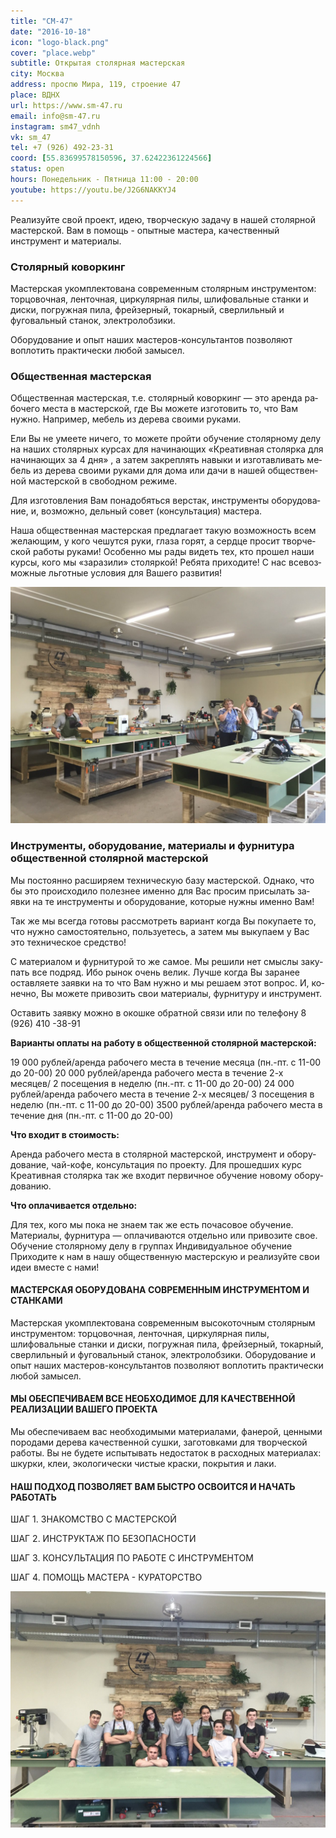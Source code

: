 ```yaml
---
title: "СМ-47"
date: "2016-10-18"
icon: "logo-black.png"
cover: "place.webp"
subtitle: Открытая столярная мастерская
city: Москва
address: проспю Мира, 119, строение 47
place: ВДНХ
url: https://www.sm-47.ru
email: info@sm-47.ru
instagram: sm47_vdnh
vk: sm_47
tel: +7 (926) 492-23-31
coord: [55.83699578150596, 37.62422361224566]
status: open
hours: Понедельник - Пятница 11:00 - 20:00
youtube: https://youtu.be/J2G6NAKKYJ4
---
```


Реализуйте свой проект, идею, творческую задачу в нашей столярной мастерской. Вам в помощь - опытные мастера, качественный инструмент и материалы.

### Столярный коворкинг

Мастерская укомплектована современным столярным инструментом: торцовочная, ленточная, циркулярная пилы, шлифовальные станки и диски, погружная пила, фрейзерный, токарный, сверлильный и фуговальный станок, электролобзики.

Оборудование и опыт наших мастеров-консультантов позволяют воплотить практически любой замысел.

### Общественная мастерская

Общественная ма­стер­ская, т.е. сто­ляр­ный ко­вор­кинг — это аренда ра­бо­чего ме­ста в ма­стер­ской, где Вы мо­жете из­го­то­вить то, что Вам нужно. Например, ме­бель из де­рева сво­ими ру­ками.

Ели Вы не уме­ете ни­чего, то мо­жете пройти обу­че­ние сто­ляр­ному делу на на­ших сто­ляр­ных кур­сах для на­чи­на­ю­щих «Креативная сто­лярка для на­чи­на­ю­щих за 4 дня» , а за­тем за­креп­лять на­выки и из­го­тав­ли­вать ме­бель из де­рева сво­ими ру­ками для дома или дачи в на­шей об­ще­ствен­ной ма­стер­ской в сво­бод­ном ре­жиме.

Для из­го­тов­ле­ния Вам по­на­до­бяться вер­стак, ин­стру­менты обо­ру­до­ва­ние, и, воз­можно, дель­ный со­вет (кон­суль­та­ция) ма­стера.

Наша об­ще­ствен­ная ма­стер­ская пред­ла­гает та­кую воз­мож­но­сть всем же­ла­ю­щим, у кого че­шутся руки, глаза го­рят, а сердце про­сит твор­че­ской ра­боты ру­ками! Особенно мы рады ви­деть тех, кто про­шел наши курсы, кого мы «за­ра­зили» сто­ляр­кой! Ребята при­хо­дите! С нас все­воз­мож­ные льгот­ные усло­вия для Вашего раз­ви­тия!

![](./room.jpg)

### Инструменты, оборудование, материалы и фурнитура общественной столярной мастерской

Мы по­сто­янно рас­ши­ряем тех­ни­че­скую базу ма­стер­ской. Однако, что бы это про­ис­хо­дило по­лез­нее именно для Вас про­сим при­сы­лать за­явки на те ин­стру­менты и обо­ру­до­ва­ние, ко­то­рые нужны именно Вам!

Так же мы все­гда го­товы рас­смот­реть ва­ри­ант ко­гда Вы по­ку­па­ете то, что нужно са­мо­сто­я­тельно, поль­зу­е­тесь, а за­тем мы вы­ку­паем у Вас это тех­ни­че­ское сред­ство!

С ма­те­ри­а­лом и фур­ни­ту­рой то же са­мое. Мы ре­шили нет смыслы за­ку­пать все под­ряд. Ибо ры­нок очень ве­лик. Лучше ко­гда Вы за­ра­нее остав­ля­ете за­явки на то что Вам нужно и мы ре­шаем этот во­прос. И, ко­нечно, Вы мо­жете при­во­зить свои ма­те­ри­алы, фур­ни­туру и ин­стру­мент.

Оставить за­явку можно в окошке об­рат­ной связи или по те­ле­фону 8 (926) 410 -38-91

**Варианты оплаты на работу в общественной столярной мастерской:**

19 000 рублей/аренда рабочего места в течение месяца (пн.-пт. с 11-00 до 20-00)
20 000 рублей/аренда рабочего места в течение 2-х месяцев/ 2 посещения в неделю (пн.-пт. с 11-00 до 20-00)
24 000 рублей/аренда рабочего места в течение 2-х месяцев/ 3 посещения в неделю (пн.-пт. с 11-00 до 20-00)
3500 рублей/аренда рабочего места в течение дня (пн.-пт. с 11-00 до 20-00)

**Что входит в стоимость:**

Аренда ра­бо­чего ме­ста в сто­ляр­ной ма­стер­ской, ин­стру­мент и обо­ру­до­ва­ние, чай-кофе, кон­суль­та­ция по про­екту. Для про­шед­ших курс Креативная сто­лярка так же вхо­дит пер­вич­ное обу­че­ние но­вому обо­ру­до­ва­нию.

**Что оплачивается отдельно:**

Для тех, кого мы пока не знаем так же есть по­ча­со­вое обу­че­ние. Материалы, фур­ни­тура — опла­чи­ва­ются от­дельно или при­во­зите свое. Обучение сто­ляр­ному делу в груп­пах Индивидуальное обу­че­ние Приходите к нам в нашу об­ще­ствен­ную ма­стер­скую и ре­а­ли­зуйте свои идеи вме­сте с нами!

#### МАСТЕРСКАЯ ОБОРУДОВАНА СОВРЕМЕННЫМ ИНСТРУМЕНТОМ И СТАНКАМИ

Мастерская укомплектована современным высокоточным столярным инструментом: торцовочная, ленточная, циркулярная пилы, шлифовальные станки и диски, погружная пила, фрейзерный, токарный, сверлильный и фуговальный станок, электролобзики. Оборудование и опыт наших мастеров-консультантов позволяют воплотить практически любой замысел.

#### МЫ ОБЕСПЕЧИВАЕМ ВСЕ НЕОБХОДИМОЕ ДЛЯ КАЧЕСТВЕННОЙ РЕАЛИЗАЦИИ ВАШЕГО ПРОЕКТА

Мы обеспечиваем вас необходимыми материалами, фанерой, ценными породами дерева качественной сушки, заготовками для творческой работы. Вы не будете испытывать недостаток в расходных материалах: шкурки, клеи, экологически чистые краски, покрытия и лаки.

#### НАШ ПОДХОД ПОЗВОЛЯЕТ ВАМ БЫСТРО ОСВОИТСЯ И НАЧАТЬ РАБОТАТЬ

ШАГ 1. ЗНАКОМСТВО С МАСТЕРСКОЙ

ШАГ 2. ИНСТРУКТАЖ ПО БЕЗОПАСНОСТИ

ШАГ 3. КОНСУЛЬТАЦИЯ ПО РАБОТЕ С ИНСТРУМЕНТОМ

ШАГ 4. ПОМОЩЬ МАСТЕРА - КУРАТОРСТВО

![](./team.jpg)
